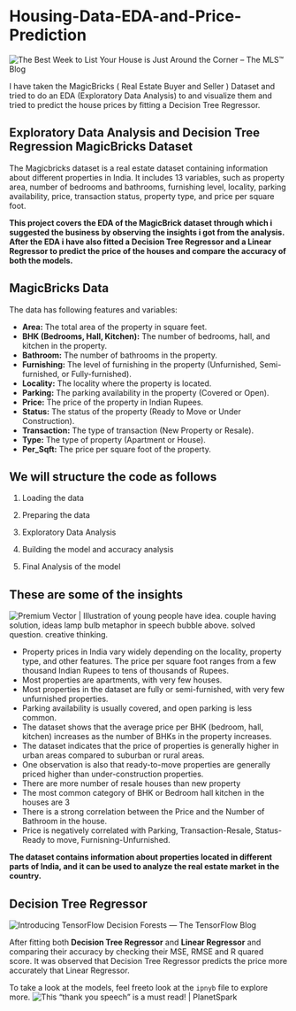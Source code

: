 ﻿# Housing-Data-EDA-and-Price-Prediction

![The Best Week to List Your House is Just Around the Corner – The MLS™ Blog](https://i0.wp.com/themlsblog.com/wp-content/uploads/2022/03/Sell-a-house-in-april.jpg?fit=800%2C450&ssl=1)

I have taken the MagicBricks ( Real Estate Buyer and Seller ) Dataset and tried to do an EDA (Exploratory Data Analysis) to and visualize them and tried to predict the house prices by fitting a Decision Tree Regressor.
## Exploratory Data Analysis and Decision Tree Regression MagicBricks Dataset

The Magicbricks dataset is a real estate dataset containing information about different properties in India. It includes 13 variables, such as property area, number of bedrooms and bathrooms, furnishing level, locality, parking availability, price, transaction status, property type, and price per square foot.

**This project covers the EDA of the MagicBrick dataset through which i suggested the business by observing the insights i got from the analysis. After the EDA i have also fitted a Decision Tree Regressor and a  Linear Regressor to predict the price of the houses and compare the accuracy of both the models.**

## MagicBricks Data

The data has following features and variables:
-  **Area:** The total area of the property in square feet.
-   **BHK (Bedrooms, Hall, Kitchen):** The number of bedrooms, hall, and kitchen in the property.
-  **Bathroom:** The number of bathrooms in the property.
-  **Furnishing:** The level of furnishing in the property (Unfurnished, Semi-furnished, or Fully-furnished).
- **Locality:** The locality where the property is located.
- **Parking:** The parking availability in the property (Covered or Open).
-  **Price:** The price of the property in Indian Rupees.
-  **Status:** The status of the property (Ready to Move or Under Construction).
-  **Transaction:** The type of transaction (New Property or Resale).
-  **Type:** The type of property (Apartment or House).
-  **Per_Sqft:** The price per square foot of the property.

## We will structure the code as follows

1.  Loading the data
    
2.  Preparing the data
    
3.  Exploratory Data Analysis
    
4.  Building the model and accuracy analysis
    
5.  Final Analysis of the model

## These are some of the insights

![Premium Vector | Illustration of young people have idea. couple having  solution, ideas lamp bulb metaphor in speech bubble above. solved question.  creative thinking.](https://img.freepik.com/premium-vector/illustration-young-people-have-idea-couple-having-solution-ideas-lamp-bulb-metaphor-speech-bubble-solved-question-creative-thinking_126608-1119.jpg?w=2000)

-  Property prices in India vary widely depending on the locality, property type, and other features. The price per square foot ranges from a few thousand Indian Rupees to tens of thousands of Rupees.
-  Most properties are apartments, with very few houses.
-  Most properties in the dataset are fully or semi-furnished, with very few unfurnished properties.
-  Parking availability is usually covered, and open parking is less common.
- The dataset shows that the average price per BHK (bedroom, hall, kitchen) increases as the number of BHKs in the property increases.  
- The dataset indicates that the price of properties is generally higher in urban areas compared to suburban or rural areas.
-  One observation is also that ready-to-move properties are generally priced higher than under-construction properties.
- There are more number of resale houses than new property
- The most common category of BHK or Bedroom hall kitchen in the houses are 3
- There is a strong correlation between the Price and the Number of Bathroom in the house.
-   Price is negatively correlated with Parking, Transaction-Resale, Status-Ready to move, Furnisning-Unfurnished.

**The dataset contains information about properties located in different parts of India, and it can be used to analyze the real estate market in the country.**

## Decision Tree Regressor
![Introducing TensorFlow Decision Forests — The TensorFlow Blog](https://1.bp.blogspot.com/-Ax59WK4DE8w/YK6o9bt_9jI/AAAAAAAAEQA/9KbBf9cdL6kOFkJnU39aUn4m8ydThPenwCLcBGAsYHQ/s0/Random%2BForest%2B03.gif)

After fitting both **Decision Tree Regressor**  and **Linear Regressor** and comparing their accuracy by checking their MSE, RMSE and R quared score. It was observed that Decision Tree Regressor predicts the price more accurately that Linear Regressor.

To take a look at the models, feel freeto look at the `ipnyb` file to explore more.
![This “thank you speech” is a must read! | PlanetSpark](https://lh4.googleusercontent.com/wZCVtsFnGRC6B_0nyNdJeNY5TKM2LWF3JjCGQjmqG-3HBd7gReXAsTXXpAoGKQFfU_oAFr6GsSObY2SOIsHPZ8zCdKEM4TUfWVqf4Q9mQVvaV3kZ7fdrgmG61JRrMEWXnU1aZ2ukTaC4NYKpUExE_b9TZw_C7qVYXP2T78rkqbYe271clci6L0zPMO-41w)



